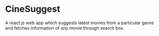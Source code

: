 # CineSuggest
A react.js web app which suggests latest movies from a particular genre and fetches information of any movie through search box.
